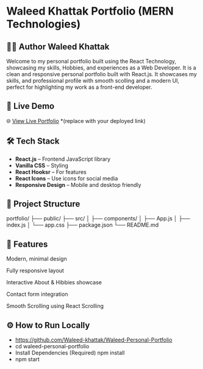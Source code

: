 # Waleed Khattak Portfolio (MERN Technologies) 
## 👨‍💻 Author Waleed Khattak

Welcome to my personal portfolio built using the React Technology, showcasing my skills, Hobbies, and experiences as a Web Developer. It is a clean and responsive personal portfolio built with React.js. It showcases my skills, and professional profile with smooth scolling and a modern UI, perfect for highlighting my work as a front-end developer.

## 🚀 Live Demo

🌐 [View Live Portfolio](#) *(replace with your deployed link)

## 🛠️ Tech Stack

- **React.js** – Frontend JavaScript library
- **Vanilla CSS** – Styling
- **React Hooksr** – For features
- **React Icons** – Use icons for social media
- **Responsive Design** – Mobile and desktop friendly

## 📁 Project Structure

portfolio/
├── public/
├── src/
│   ├── components/
│   ├── App.js
│   ├── index.js
│   └── app.css
├── package.json
└── README.md

## 📌 Features

Modern, minimal design

Fully responsive layout

Interactive About & Hibbies showcase

Contact form integration

Smooth Scrolling using React Scrolling

## ⚙️ How to Run Locally

- https://github.com/Waleed-khattak/Waleed-Personal-Portfolio
- cd waleed-personal-portfolio
- Install Dependencies (Required) npm install
- npm start
